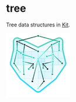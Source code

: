 # tree
Tree data structures in [Kit](https://www.kitlang.org).

<img src="assets/kit tree logo with quadtree.png" alt="kit tree logo.png" width="175"/>

